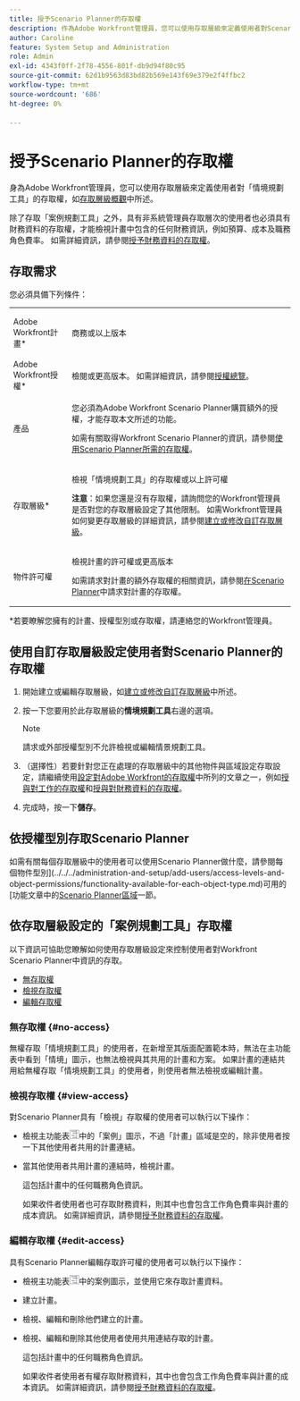 ```yaml
---
title: 授予Scenario Planner的存取權
description: 作為Adobe Workfront管理員，您可以使用存取層級來定義使用者對Scenario Planner的存取權。
author: Caroline
feature: System Setup and Administration
role: Admin
exl-id: 4343f0ff-2f78-4556-801f-db9d94f80c95
source-git-commit: 62d1b9563d83bd82b569e143f69e379e2f4ffbc2
workflow-type: tm+mt
source-wordcount: '686'
ht-degree: 0%

---
```


# 授予Scenario Planner的存取權

身為Adobe Workfront管理員，您可以使用存取層級來定義使用者對「情境規劃工具」的存取權，如[存取層級概觀](../../../administration-and-setup/add-users/access-levels-and-object-permissions/access-levels-overview.md)中所述。

除了存取「案例規劃工具」之外，具有非系統管理員存取層次的使用者也必須具有財務資料的存取權，才能檢視計畫中包含的任何財務資訊，例如預算、成本及職務角色費率。 如需詳細資訊，請參閱[授予財務資料的存取權](../../../administration-and-setup/add-users/configure-and-grant-access/grant-access-financial.md)。

## 存取需求

您必須具備下列條件：

<table style="table-layout:auto"> 
 <col> 
 <col> 
 <tbody> 
  <tr> 
   <td role="rowheader"> <p>Adobe Workfront計畫*</p> </td> 
   <td>商務或以上版本</td> 
  </tr> 
  <tr> 
   <td role="rowheader">Adobe Workfront授權*</td> 
   <td> <p>檢閱或更高版本。 如需詳細資訊，請參閱<a href="../../../administration-and-setup/add-users/access-levels-and-object-permissions/wf-licenses.md" class="MCXref xref" data-mc-variable-override="">授權總覽</a>。</p> </td> 
  </tr> 
  <tr> 
   <td role="rowheader">產品</td> 
   <td> <p>您必須為Adobe Workfront Scenario Planner購買額外的授權，才能存取本文所述的功能。</p> <p>如需有關取得Workfront Scenario Planner的資訊，請參閱<a href="../../../scenario-planner/access-needed-to-use-sp.md" class="MCXref xref" data-mc-variable-override="">使用Scenario Planner所需的存取權</a>。 </p> </td> 
  </tr> 
  <tr> 
   <td role="rowheader">存取層級*</td> 
   <td> <p>檢視「情境規劃工具」的存取權或以上許可權</p> <p><b>注意</b>：如果您還是沒有存取權，請詢問您的Workfront管理員是否對您的存取層級設定了其他限制。 如需Workfront管理員如何變更存取層級的詳細資訊，請參閱<a href="../../../administration-and-setup/add-users/configure-and-grant-access/create-modify-access-levels.md" class="MCXref xref" data-mc-variable-override="">建立或修改自訂存取層級</a>。</p> </td> 
  </tr> 
  <tr data-mc-conditions=""> 
   <td role="rowheader"> <p>物件許可權</p> </td> 
   <td> <p>檢視計畫的許可權或更高版本</p> <p>如需請求對計畫的額外存取權的相關資訊，請參閱<a href="../../../scenario-planner/request-access-to-plan.md" class="MCXref xref" data-mc-variable-override="">在Scenario Planner</a>中請求對計畫的存取權。</p> </td> 
  </tr> 
 </tbody> 
</table>

&#42;若要瞭解您擁有的計畫、授權型別或存取權，請連絡您的Workfront管理員。

## 使用自訂存取層級設定使用者對Scenario Planner的存取權

1. 開始建立或編輯存取層級，如[建立或修改自訂存取層級](../../../administration-and-setup/add-users/configure-and-grant-access/create-modify-access-levels.md)中所述。
1. 按一下您要用於此存取層級的&#x200B;**情境規劃工具**&#x200B;右邊的選項。

   >[!NOTE]
   >
   >請求或外部授權型別不允許檢視或編輯情景規劃工具。

1. （選擇性）若要針對您正在處理的存取層級中的其他物件與區域設定存取設定，請繼續使用[設定對Adobe Workfront的存取權](../../../administration-and-setup/add-users/configure-and-grant-access/configure-access.md)中所列的文章之一，例如[授與對工作的存取權](../../../administration-and-setup/add-users/configure-and-grant-access/grant-access-tasks.md)和[授與對財務資料的存取權](../../../administration-and-setup/add-users/configure-and-grant-access/grant-access-financial.md)。
1. 完成時，按一下&#x200B;**儲存**。

## 依授權型別存取Scenario Planner

如需有關每個存取層級中的使用者可以使用Scenario Planner做什麼，請參閱每個物件型別](../../../administration-and-setup/add-users/access-levels-and-object-permissions/functionality-available-for-each-object-type.md)可用的[功能文章中的[Scenario Planner區域](../../../administration-and-setup/add-users/access-levels-and-object-permissions/functionality-available-for-each-object-type.md#scenario)一節。

## 依存取層級設定的「案例規劃工具」存取權

以下資訊可協助您瞭解如何使用存取層級設定來控制使用者對Workfront Scenario Planner中資訊的存取。

* [無存取權](#no-access)
* [檢視存取權](#view-access)
* [編輯存取權](#edit-access)

### 無存取權 {#no-access}

無權存取「情境規劃工具」的使用者，在新增至其版面配置範本時，無法在主功能表中看到「情境」圖示，也無法檢視與其共用的計畫和方案。 如果計畫的連結共用給無權存取「情境規劃工具」的使用者，則使用者無法檢視或編輯計畫。

### 檢視存取權 {#view-access}

對Scenario Planner具有「檢視」存取權的使用者可以執行以下操作：

* 檢視主功能表![](assets/esp-icon-in-main-menu.png)中的「案例」圖示，不過「計畫」區域是空的，除非使用者按一下其他使用者共用的計畫連結。
* 當其他使用者共用計畫的連結時，檢視計畫。

  這包括計畫中的任何職務角色資訊。

  如果收件者使用者也可存取財務資料，則其中也會包含工作角色費率與計畫的成本資訊。 如需詳細資訊，請參閱[授予財務資料的存取權](../../../administration-and-setup/add-users/configure-and-grant-access/grant-access-financial.md)。

### 編輯存取權 {#edit-access}

具有Scenario Planner編輯存取許可權的使用者可以執行以下操作：

* 檢視主功能表![](assets/esp-icon-in-main-menu.png)中的案例圖示，並使用它來存取計畫資料。
* 建立計畫。
* 檢視、編輯和刪除他們建立的計畫。
* 檢視、編輯和刪除其他使用者使用共用連結存取的計畫。

  這包括計畫中的任何職務角色資訊。

  如果收件者使用者有權存取財務資料，其中也會包含工作角色費率與計畫的成本資訊。 如需詳細資訊，請參閱[授予財務資料的存取權](../../../administration-and-setup/add-users/configure-and-grant-access/grant-access-financial.md)。

